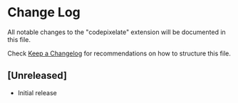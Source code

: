 # Change Log

All notable changes to the "codepixelate" extension will be documented in this file.

Check [Keep a Changelog](http://keepachangelog.com/) for recommendations on how to structure this file.

## [Unreleased]

- Initial release